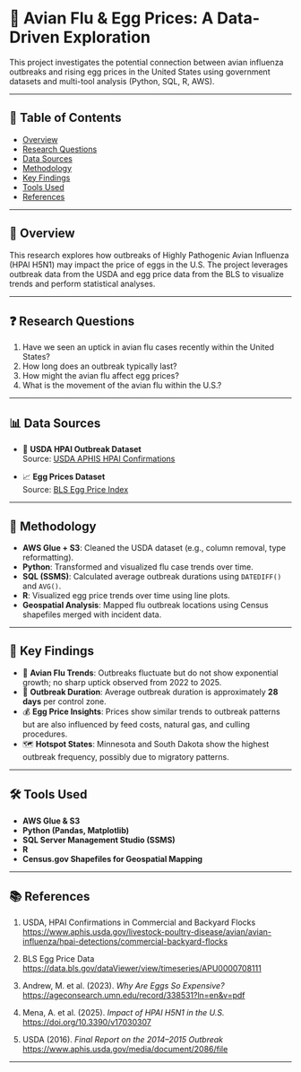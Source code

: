 # 🥚 Avian Flu & Egg Prices: A Data-Driven Exploration

This project investigates the potential connection between avian influenza outbreaks and rising egg prices in the United States using government datasets and multi-tool analysis (Python, SQL, R, AWS).

---

## 📖 Table of Contents

- [Overview](#overview)
- [Research Questions](#research-questions)
- [Data Sources](#data-sources)
- [Methodology](#methodology)
- [Key Findings](#key-findings)
- [Tools Used](#tools-used)
- [References](#references)

---

## 📝 Overview

This research explores how outbreaks of Highly Pathogenic Avian Influenza (HPAI H5N1) may impact the price of eggs in the U.S. The project leverages outbreak data from the USDA and egg price data from the BLS to visualize trends and perform statistical analyses.

---

## ❓ Research Questions

1. Have we seen an uptick in avian flu cases recently within the United States?
2. How long does an outbreak typically last?
3. How might the avian flu affect egg prices?
4. What is the movement of the avian flu within the U.S.?

---

## 📊 Data Sources

- 🐔 **USDA HPAI Outbreak Dataset**  
  Source: [USDA APHIS HPAI Confirmations](https://www.aphis.usda.gov/livestock-poultry-disease/avian/avian-influenza/hpai-detections/commercial-backyard-flocks)

- 📈 **Egg Prices Dataset**  
  Source: [BLS Egg Price Index](https://data.bls.gov/dataViewer/view/timeseries/APU0000708111)

---

## 🧪 Methodology

- **AWS Glue + S3**: Cleaned the USDA dataset (e.g., column removal, type reformatting).
- **Python**: Transformed and visualized flu case trends over time.
- **SQL (SSMS)**: Calculated average outbreak durations using `DATEDIFF()` and `AVG()`.
- **R**: Visualized egg price trends over time using line plots.
- **Geospatial Analysis**: Mapped flu outbreak locations using Census shapefiles merged with incident data.

---

## 📌 Key Findings

- 🦠 **Avian Flu Trends**: Outbreaks fluctuate but do not show exponential growth; no sharp uptick observed from 2022 to 2025.
- 📅 **Outbreak Duration**: Average outbreak duration is approximately **28 days** per control zone.
- 💰 **Egg Price Insights**: Prices show similar trends to outbreak patterns but are also influenced by feed costs, natural gas, and culling procedures.
- 🗺️ **Hotspot States**: Minnesota and South Dakota show the highest outbreak frequency, possibly due to migratory patterns.

---

## 🛠 Tools Used

- **AWS Glue & S3**
- **Python (Pandas, Matplotlib)**
- **SQL Server Management Studio (SSMS)**
- **R**
- **Census.gov Shapefiles for Geospatial Mapping**

---

## 📚 References

1. USDA, HPAI Confirmations in Commercial and Backyard Flocks  
   https://www.aphis.usda.gov/livestock-poultry-disease/avian/avian-influenza/hpai-detections/commercial-backyard-flocks

2. BLS Egg Price Data  
   https://data.bls.gov/dataViewer/view/timeseries/APU0000708111

3. Andrew, M. et al. (2023). *Why Are Eggs So Expensive?*  
   https://ageconsearch.umn.edu/record/338531?ln=en&v=pdf

4. Mena, A. et al. (2025). *Impact of HPAI H5N1 in the U.S.*  
   https://doi.org/10.3390/v17030307

5. USDA (2016). *Final Report on the 2014–2015 Outbreak*  
   https://www.aphis.usda.gov/media/document/2086/file

---

